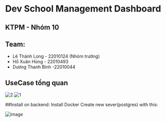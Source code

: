 # Dev School Management Dashboard
## KTPM - Nhóm 10
## Team:
- Lê Thành Long - 22010124 (Nhóm trưởng)
- Hồ Xuân Hùng - 22010493
- Dương Thanh Bình -22010044
## UseCase tổng quan
![2](https://github.com/user-attachments/assets/5278b928-5171-4567-a4a2-6a6a73baaca6)
![1](https://github.com/user-attachments/assets/1e6ee1f6-dfd9-43b9-ae17-dee8fe346278)

##Install on backend:
Install Docker
Create new sever(postgres) with this:


![image](https://github.com/user-attachments/assets/a60cdeac-b094-4807-a40b-e47ef531e835)

